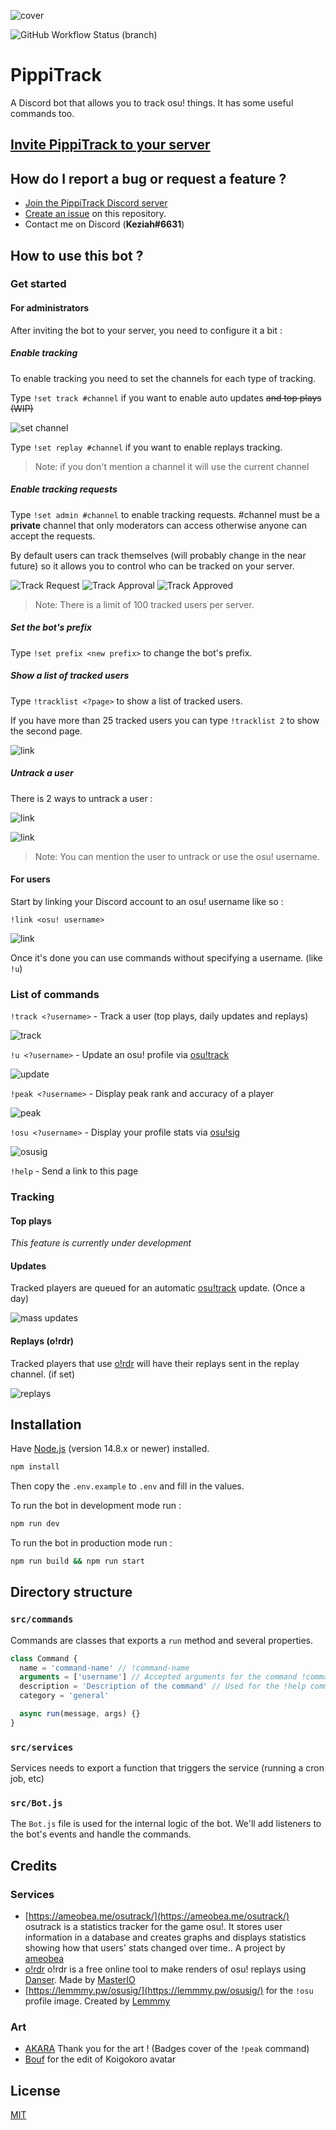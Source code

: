 ![cover](.github/cover.jpg)

![GitHub Workflow Status (branch)](https://img.shields.io/github/workflow/status/KeziahMoselle/osu-track/lint/main?label=lint&style=flat-square)

# PippiTrack

A Discord bot that allows you to track osu! things. It has some useful commands too.

## [Invite PippiTrack to your server](https://discord.com/oauth2/authorize?client_id=862374917206048779&scope=bot&permissions=388160)

## How do I report a bug or request a feature ?

- [Join the PippiTrack Discord server](https://discord.gg/bNQUZeHFdR)
- [Create an issue](https://github.com/KeziahMoselle/pippi-track/issues/new) on this repository.
- Contact me on Discord (**Keziah#6631**)

## How to use this bot ?

### Get started

#### For administrators

After inviting the bot to your server, you need to configure it a bit :

##### Enable tracking

To enable tracking you need to set the channels for each type of tracking.

Type `!set track #channel` if you want to enable auto updates ~~and top plays (WIP)~~

![set channel](.github/set_channel.png)

Type `!set replay #channel` if you want to enable replays tracking.

> Note: if you don't mention a channel it will use the current channel

##### Enable tracking requests

Type `!set admin #channel` to enable tracking requests. #channel must be a **private** channel that only moderators can access otherwise anyone can accept the requests.

By default users can track themselves (will probably change in the near future) so it allows you to control who can be tracked on your server.

![Track Request](.github/track_request.png)
![Track Approval](.github/track_approval.gif)
![Track Approved](.github/track_approved.png)

> Note: There is a limit of 100 tracked users per server.

##### Set the bot's prefix

Type `!set prefix <new prefix>` to change the bot's prefix.

##### Show a list of tracked users

Type `!tracklist <?page>` to show a list of tracked users.

If you have more than 25 tracked users you can type `!tracklist 2` to show the second page.

![link](.github/tracklist.png)

##### Untrack a user

There is 2 ways to untrack a user :

![link](.github/untrack_1.png)

![link](.github/untrack_2.png)

> Note: You can mention the user to untrack or use the osu! username.

#### For users

Start by linking your Discord account to an osu! username like so :

`!link <osu! username>`

![link](.github/link.png)

Once it's done you can use commands without specifying a username. (like `!u`)

### List of commands

`!track <?username>` - Track a user (top plays, daily updates and replays)

![track](.github/track.png)

`!u <?username>` - Update an osu! profile via [osu!track](https://ameobea.me/osutrack/)

![update](.github/update.png)

`!peak <?username>` - Display peak rank and accuracy of a player

![peak](.github/peak.png)

`!osu <?username>` - Display your profile stats via [osu!sig](https://lemmmy.pw/osusig/)

![osusig](.github/osusig.png)

`!help` - Send a link to this page

### Tracking

#### Top plays

_This feature is currently under development_

#### Updates

Tracked players are queued for an automatic [osu!track](https://ameobea.me/osutrack/) update. (Once a day)

![mass updates](.github/updates.png)

#### Replays (o!rdr)

Tracked players that use [o!rdr](https://ordr.issou.best/) will have their replays sent in the replay channel. (if set)

![replays](.github/new_replay.png)

## Installation

Have [Node.js](https://nodejs.org/) (version 14.8.x or newer) installed.

```bash
npm install
```

Then copy the `.env.example` to `.env` and fill in the values.

To run the bot in development mode run :

```bash
npm run dev
```

To run the bot in production mode run :

```bash
npm run build && npm run start
```

## Directory structure

### `src/commands`

Commands are classes that exports a `run` method and several properties.

```js
class Command {
  name = 'command-name' // !command-name
  arguments = ['username'] // Accepted arguments for the command !command-name <username>
  description = 'Description of the command' // Used for the !help command
  category = 'general'

  async run(message, args) {}
}
```

### `src/services`

Services needs to export a function that triggers the service (running a cron job, etc)

### `src/Bot.js`

The `Bot.js` file is used for the internal logic of the bot.
We'll add listeners to the bot's events and handle the commands.

## Credits

### Services

- [https://ameobea.me/osutrack/](https://ameobea.me/osutrack/) osutrack is a statistics tracker for the game osu!. It stores user information in a database and creates graphs and displays statistics showing how that users' stats changed over time.. A project by [ameobea](https://ameobea.me/)
- [o!rdr](https://ordr.issou.best/) o!rdr is a free online tool to make renders of osu! replays using [Danser](https://github.com/Wieku/danser-go). Made by [MasterIO](https://github.com/MasterIO02/)
- [https://lemmmy.pw/osusig/](https://lemmmy.pw/osusig/) for the `!osu` profile image. Created by [Lemmmy](https://osu.ppy.sh/users/4656511)

### Art

- [AKARA](https://akara.fr/) Thank you for the art ! (Badges cover of the `!peak` command)
- [Bouf](https://osu.ppy.sh/users/4431069) for the edit of Koigokoro avatar

## License

[MIT](./LICENSE)
